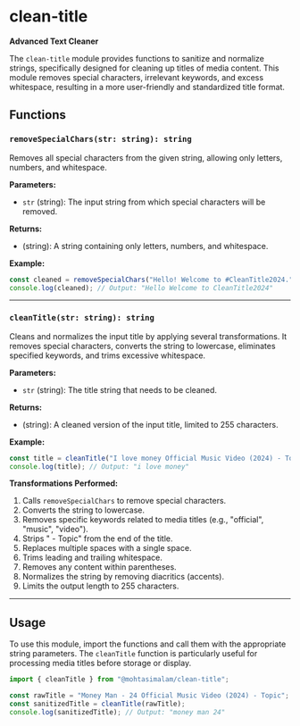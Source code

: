 # clean-title

**Advanced Text Cleaner**

The `clean-title` module provides functions to sanitize and normalize strings, specifically designed for cleaning up titles of media content. This module removes special characters, irrelevant keywords, and excess whitespace, resulting in a more user-friendly and standardized title format.

## Functions

### `removeSpecialChars(str: string): string`

Removes all special characters from the given string, allowing only letters, numbers, and whitespace.

**Parameters:**

- `str` (string): The input string from which special characters will be removed.

**Returns:**

- (string): A string containing only letters, numbers, and whitespace.

**Example:**

```javascript
const cleaned = removeSpecialChars("Hello! Welcome to #CleanTitle2024.");
console.log(cleaned); // Output: "Hello Welcome to CleanTitle2024"
```

---

### `cleanTitle(str: string): string`

Cleans and normalizes the input title by applying several transformations. It removes special characters, converts the string to lowercase, eliminates specified keywords, and trims excessive whitespace.

**Parameters:**

- `str` (string): The title string that needs to be cleaned.

**Returns:**

- (string): A cleaned version of the input title, limited to 255 characters.

**Example:**

```javascript
const title = cleanTitle("I love money Official Music Video (2024) - Topic");
console.log(title); // Output: "i love money"
```

**Transformations Performed:**

1. Calls `removeSpecialChars` to remove special characters.
2. Converts the string to lowercase.
3. Removes specific keywords related to media titles (e.g., "official", "music", "video").
4. Strips " - Topic" from the end of the title.
5. Replaces multiple spaces with a single space.
6. Trims leading and trailing whitespace.
7. Removes any content within parentheses.
8. Normalizes the string by removing diacritics (accents).
9. Limits the output length to 255 characters.

---

## Usage

To use this module, import the functions and call them with the appropriate string parameters. The `cleanTitle` function is particularly useful for processing media titles before storage or display.

```javascript
import { cleanTitle } from "@mohtasimalam/clean-title";

const rawTitle = "Money Man - 24 Official Music Video (2024) - Topic";
const sanitizedTitle = cleanTitle(rawTitle);
console.log(sanitizedTitle); // Output: "money man 24"
```
